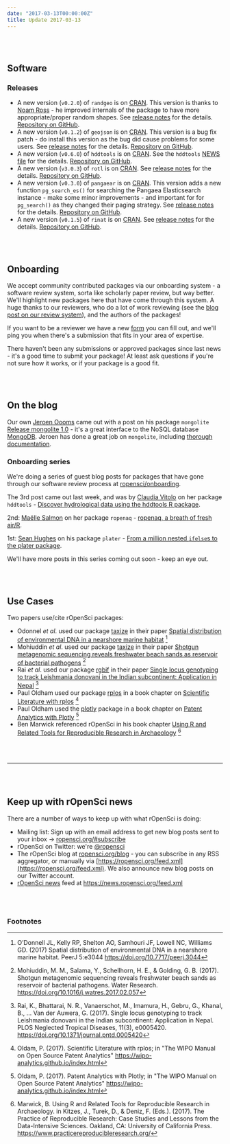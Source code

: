 ```yaml
---
date: "2017-03-13T00:00:00Z"
title: Update 2017-03-13
---
```


<br><br>

## Software

### Releases

* A new version (`v0.2.0`) of `randgeo` is on [CRAN](https://cran.rstudio.com/web/packages/randgeo). This version is thanks to [Noam Ross](https://github.com/noamross) - he improved internals of the package to have more appropriate/proper random shapes. See [release notes](https://github.com/ropensci/randgeo/releases/tag/v0.2.0) for the details. [Repository on GitHub][randgeo].
* A new version (`v0.1.2`) of `geojson` is on [CRAN](https://cran.rstudio.com/web/packages/geojson). This version is a bug fix patch - do install this version as the bug did cause problems for some users. See [release notes](https://github.com/ropensci/geojson/releases/tag/v0.1.2) for the details. [Repository on GitHub][geojson].
* A new version (`v0.6.0`) of `hddtools` is on [CRAN](https://cran.rstudio.com/web/packages/hddtools). See the `hddtools` [NEWS file](https://github.com/ropensci/hddtools/blob/master/NEWS.md#hddtools-06) for the details. [Repository on GitHub][hddtools].
* A new version (`v3.0.3`) of `rotl` is on [CRAN](https://cran.rstudio.com/web/packages/rotl). See [release notes](https://github.com/ropensci/rotl/releases/tag/v3.0.3) for the details. [Repository on GitHub][rotl].
* A new version (`v0.3.0`) of `pangaear` is on [CRAN](https://cran.rstudio.com/web/packages/pangaear). This version adds a new function `pg_search_es()` for searching the Pangaea Elasticsearch instance - make some minor improvements - and important for for `pg_search()` as they changed their paging strategy. See [release notes](https://github.com/ropensci/pangaear/releases/tag/v0.3.0) for the details. [Repository on GitHub][pangaear].
* A new version (`v0.1.5`) of `rinat` is on [CRAN](https://cran.rstudio.com/web/packages/rinat). See [release notes](https://github.com/ropensci/rinat/releases/tag/v0.1.5) for the details. [Repository on GitHub][rinat].

<br><br>

## Onboarding

We accept community contributed packages via our onboarding system - a software review system, sorta like scholarly paper review, but way better. We'll highlight new packages here that have come through this system. A huge thanks to our reviewers, who do a lot of work reviewing (see the [blog post on our review system](https://ropensci.org/blog/2016/03/28/software-review)),
and the authors of the packages!

If you want to be a reviewer we have a new [form](https://ropensci.org/onboarding/) you can fill out, and we'll ping you when there's a submission that fits in your area of expertise.

There haven't been any submissions or approved packages since last news - it's a good time to submit your package!  At least ask questions if you're not sure how it works, or if your package is a good fit.

<br><br>

## On the blog

Our own [Jeroen Oooms](https://ropensci.org/about/#staff) came out with a post on his package `mongolite` [Release mongolite 1.0](https://ropensci.org/blog/blog/2017/03/10/mongolite) - it's a great interface to the NoSQL database [MongoDB](https://www.mongodb.com/). Jeroen has done a great job on `mongolite`, including [thorough documentation](https://jeroenooms.github.io/mongolite/).

### Onboarding series

We're doing a series of guest blog posts for packages that have gone through our software review process at [ropensci/onboarding](https://github.com/ropensci/onboarding/).

The 3rd post came out last week, and was by [Claudia Vitolo](https://claudiavitolo.com/) on her package `hddtools` - [Discover hydrological data using the hddtools R package](https://ropensci.org/blog/blog/2017/03/07/hddtools).

2nd: [Maëlle Salmon](http://www.masalmon.eu/) on her package `ropenaq` - [ropenaq, a breath of fresh air/R](https://ropensci.org/blog/blog/2017/02/21/ropenaq).

1st: [Sean Hughes](https://github.com/seaaan) on his package `plater` - [From a million nested `ifelse`s to the plater package](https://ropensci.org/blog/blog/2017/02/06/plater-blog-post).

We'll have more posts in this series coming out soon - keep an eye out.

<br><br>

## Use Cases

Two papers use/cite rOpenSci packages:

* Odonnel _et al_. used our package [taxize] in their paper [Spatial distribution of environmental DNA in a nearshore marine habitat](https://doi.org/10.7717/peerj.3044) [^1]
* Mohiuddin _et al_. used our package [taxize][] in their paper [Shotgun metagenomic sequencing reveals freshwater beach sands as reservoir of bacterial pathogens](https://doi.org/10.1016/j.watres.2017.02.057) [^2]
* Rai _et al_. used our package [rgbif][] in their paper [Single locus genotyping to track Leishmania donovani in the Indian subcontinent: Application in Nepal](https://doi.org/10.1371/journal.pntd.0005420) [^3]
* Paul Oldham used our package [rplos][] in a book chapter on [Scientific Literature with rplos](https://wipo-analytics.github.io/scientific-literature-with-rplos.html) [^4]
* Paul Oldham used the [plotly][] package in a book chapter on [Patent Analytics with Plotly](https://wipo-analytics.github.io/patent-analytics-with-plotly.html) [^5]
* Ben Marwick referenced rOpenSci in his book chapter [Using R and Related Tools for Reproducible Research in Archaeology](https://www.practicereproducibleresearch.org/case-studies/benmarwick.html) [^6]


<br><br>

-----------------------------

<br><br>

## Keep up with rOpenSci news

There are a number of ways to keep up with what rOpenSci is doing:

* Mailing list: Sign up with an email address to get new blog posts sent to your inbox -> [ropensci.org/#subscribe](https://ropensci.org/#subscribe)
* rOpenSci on Twitter: we're [@ropensci](https://twitter.com/ropensci)
* The rOpenSci blog at [ropensci.org/blog](https://ropensci.org/blog) - you can subscribe in any RSS aggregator, or manually via [https://ropensci.org/feed.xml](https://ropensci.org/feed.xml). We also announce new blog posts on our Twitter account.
* [rOpenSci news](https://news.ropensci.org/) feed at <https://news.ropensci.org/feed.xml>

[randgeo]: https://github.com/ropensci/randgeo
[rinat]: https://github.com/ropensci/rinat
[hddtools]: https://github.com/ropensci/hddtools
[pangaear]: https://github.com/oharar/pangaear
[rotl]: https://github.com/ropensci/rotl
[geojson]: https://github.com/ropensci/geojson
[rfishbase]: https://github.com/ropensci/rfishbase
[taxize]: https://github.com/ropensci/taxize
[rgbif]: https://github.com/ropensci/rgbif
[rplos]: https://github.com/ropensci/rplos
[plotly]: https://github.com/ropensci/plotly

<br><br>

### Footnotes

[^1]: O’Donnell JL, Kelly RP, Shelton AO, Samhouri JF, Lowell NC, Williams GD. (2017) Spatial distribution of environmental DNA in a nearshore marine habitat. PeerJ 5:e3044 <https://doi.org/10.7717/peerj.3044>
[^2]: Mohiuddin, M. M., Salama, Y., Schellhorn, H. E., & Golding, G. B. (2017). Shotgun metagenomic sequencing reveals freshwater beach sands as reservoir of bacterial pathogens. Water Research. <https://doi.org/10.1016/j.watres.2017.02.057>
[^3]: Rai, K., Bhattarai, N. R., Vanaerschot, M., Imamura, H., Gebru, G., Khanal, B., … Van der Auwera, G. (2017). Single locus genotyping to track Leishmania donovani in the Indian subcontinent: Application in Nepal. PLOS Neglected Tropical Diseases, 11(3), e0005420. <https://doi.org/10.1371/journal.pntd.0005420>
[^4]: Oldam, P. (2017). Scientific Literature with rplos; in "The WIPO Manual on Open Source Patent Analytics" <https://wipo-analytics.github.io/index.html>
[^5]:  Oldam, P. (2017). Patent Analytics with Plotly; in "The WIPO Manual on Open Source Patent Analytics" <https://wipo-analytics.github.io/index.html>
[^6]: Marwick, B. Using R and Related Tools for Reproducible Research in Archaeology. in Kitzes, J., Turek, D., & Deniz, F. (Eds.). (2017). The Practice of Reproducible Research: Case Studies and Lessons from the Data-Intensive Sciences. Oakland, CA: University of California Press. <https://www.practicereproducibleresearch.org/>
